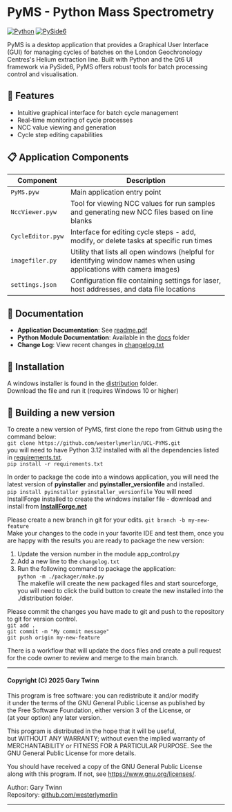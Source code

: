 # PyMS - Python Mass Spectrometry 

[![Python](https://img.shields.io/badge/Python-3.12-blue.svg)](https://www.python.org/)
[![PySide6](https://img.shields.io/badge/PySide6-Qt6-green.svg)](https://wiki.qt.io/Qt_for_Python)

PyMS is a desktop application that provides a Graphical User Interface (GUI) for managing cycles of batches on the
London Geochronology Centres's Helium extraction line. Built with Python and the Qt6 UI framework via PySide6,
PyMS offers robust tools for batch processing control and visualisation.

## 🚀 Features

- Intuitive graphical interface for batch cycle management
- Real-time monitoring of cycle processes
- NCC value viewing and generation
- Cycle step editing capabilities

## 📋 Application Components

| Component | Description |
|-----------|-------------|
| `PyMS.pyw` | Main application entry point |
| `NccViewer.pyw` | Tool for viewing NCC values for run samples and generating new NCC files based on line blanks |
| `CycleEditor.pyw` | Interface for editing cycle steps - add, modify, or delete tasks at specific run times |
| `imagefiler.py` | Utility that lists all open windows (helpful for identifying window names when using applications with camera images) |
| `settings.json` | Configuration file containing settings for laser, host addresses, and data file locations |

## 📖 Documentation

- **Application Documentation**: See [readme.pdf](./readme.pdf)
- **Python Module Documentation**: Available in the [docs](./docs/readme.md) folder
- **Change Log**: View recent changes in [changelog.txt](./changelog.txt)

## 🔧 Installation

A windows installer is found in the [distribution](./distribution) folder.  
Download the file and run it (requires Windows 10 or higher)

## 🔧 Building a new version

To create a new version of PyMS, first clone the repo from Github using the command below:  
`git clone https://github.com/westerlymerlin/UCL-PYMS.git`  
you will need to have Python 3.12 installed with all the dependencies listed in [requirements.txt](./requirements.txt).  
`pip install -r requirements.txt`  

In order to package the code into a windows application, you will need the latest version of **pyinstaller** and **pyinstaller_versionfile** and installed.  
`pip install pyinstaller pyinstaller_versionfile` 
You will need InstallForge installed to create the windows installer file - download and install from [**InstallForge.net**](https://installforge.net/download/ )

Please create a new branch in git for your edits. 
`git branch -b my-new-feature`    
Make your changes to the code in your favorite IDE and test them, once you are happy with the results you are ready to package the new version:  
1. Update the version number in the module app_control.py  
2. Add a new line to the `changelog.txt`  
3. Run the following command to package the application:  
`python -m ./packager/make.py`  
   The makefile will create the new packaged files and start sourceforge, you will need to click the build button to create the new installed into the ./distribution folder.

Please commit the changes you have made to git and push to the repository to git for version control.  
`git add .`  
`git commit -m "My commit message"`  
`git push origin my-new-feature`

There is a workflow that will update the docs files and create a pull request for the code owner to review and merge to the main branch.

--------------

#### Copyright (C) 2025 Gary Twinn

This program is free software: you can redistribute it and/or modify  
it under the terms of the GNU General Public License as published by  
the Free Software Foundation, either version 3 of the License, or  
(at your option) any later version.  

This program is distributed in the hope that it will be useful,  
but WITHOUT ANY WARRANTY; without even the implied warranty of  
MERCHANTABILITY or FITNESS FOR A PARTICULAR PURPOSE. See the  
GNU General Public License for more details.  

You should have received a copy of the GNU General Public License  
along with this program. If not, see <https://www.gnu.org/licenses/>.


Author:  Gary Twinn  
Repository:  [github.com/westerlymerlin](https://github)

-------------

